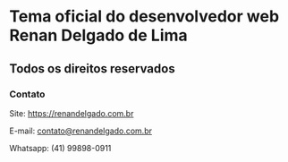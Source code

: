 # Tema oficial do desenvolvedor web Renan Delgado de Lima

## Todos os direitos reservados

### Contato

Site: https://renandelgado.com.br

E-mail: contato@renandelgado.com.br

Whatsapp: (41) 99898-0911